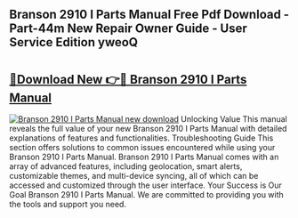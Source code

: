 ## Branson 2910 I Parts Manual Free Pdf Download - Part-44m New Repair Owner Guide - User Service Edition yweoQ

# <h2><a href="http://bc76216.oget.top/?id=Branson+2910+I+Parts+Manual">🔗Download New 👉🔴 Branson 2910 I Parts Manual</a></h2>

[![Branson 2910 I Parts Manual new download](https://i.imgur.com/5g1atiW.png)](http://bc76216.oget.top/?id=Branson+2910+I+Parts+Manual)
Unlocking Value This manual reveals the full value of your new Branson 2910 I Parts Manual with detailed explanations of features and functionalities. Troubleshooting Guide This section offers solutions to common issues encountered while using your Branson 2910 I Parts Manual. Branson 2910 I Parts Manual comes with an array of advanced features, including geolocation, smart alerts, customizable themes, and multi-device syncing, all of which can be accessed and customized through the user interface. Your Success is Our Goal Branson 2910 I Parts Manual. We are committed to providing you with the tools and support you need.
